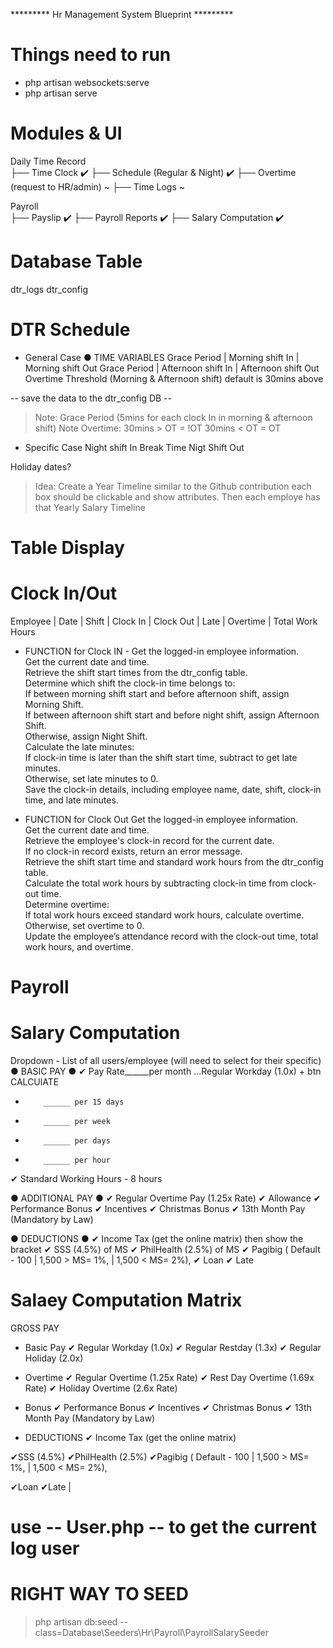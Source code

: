 ********* Hr Management System Blueprint  *********

# Things need to run
- php artisan websockets:serve
- php artisan serve



# Modules & UI
Daily Time Record  
├── Time Clock ✔️
├── Schedule (Regular & Night) ✔️
├── Overtime  (request to HR/admin) ~
├── Time Logs ~

Payroll  
├── Payslip ✔️
├── Payroll Reports ✔️
├── Salary Computation ✔️

# Database Table
dtr_logs
dtr_config

# DTR Schedule
- General Case
● TIME VARIABLES
Grace Period | Morning shift In | Morning shift Out
Grace Period | Afternoon shift In | Afternoon shift Out
Overtime Threshold (Morning & Afternoon shift) default is 30mins above

-- save the data to the dtr_config DB -- 
> Note: Grace Period (5mins for each clock In in morning & afternoon shift)
> Note Overtime: 30mins > OT = !OT
>                30mins < OT = OT


-  Specific Case
Night shift In
Break Time
Nigt Shift Out

Holiday dates?
> Idea: Create a Year Timeline similar to the Github contribution each box should be clickable
>       and show attributes. Then each employe has that Yearly Salary Timeline



# Table Display #

# Clock In/Out
Employee | Date | Shift | Clock In | Clock Out | Late | Overtime | Total Work Hours

- FUNCTION for Clock IN -
 Get the logged-in employee information.  
 Get the current date and time.  
 Retrieve the shift start times from the dtr_config table.  
 Determine which shift the clock-in time belongs to:  
    If between morning shift start and before afternoon shift, assign Morning Shift.  
    If between afternoon shift start and before night shift, assign Afternoon Shift.  
    Otherwise, assign Night Shift.  
 Calculate the late minutes:  
    If clock-in time is later than the shift start time, subtract to get late minutes.  
    Otherwise, set late minutes to 0.  
 Save the clock-in details, including employee name, date, shift, clock-in time, and late minutes.  

- FUNCTION for Clock Out
 Get the logged-in employee information.  
 Get the current date and time.  
 Retrieve the employee's clock-in record for the current date.  
 If no clock-in record exists, return an error message.  
 Retrieve the shift start time and standard work hours from the dtr_config table.  
 Calculate the total work hours by subtracting clock-in time from clock-out time.  
 Determine overtime:  
    If total work hours exceed standard work hours, calculate overtime.  
    Otherwise, set overtime to 0.  
 Update the employee’s attendance record with the clock-out time, total work hours, and overtime.  



# Payroll


# Salary Computation
Dropdown - List of all users/employee (will need to select for their specific)
● BASIC PAY ●
✔ Pay Rate______per month ...Regular Workday (1.0x) + btn CALCUlATE
-         ______ per 15 days
-         ______ per week
-         ______ per days
-         ______ per hour
✔ Standard Working Hours - 8 hours

● ADDITIONAL PAY ●
✔ Regular Overtime Pay (1.25x Rate)
✔ Allowance
✔ Performance Bonus
✔ Incentives
✔ Christmas Bonus
✔ 13th Month Pay (Mandatory by Law) 

● DEDUCTIONS ●
✔ Income Tax (get the online matrix) then show the bracket
✔ SSS (4.5%) of MS
✔ PhilHealth (2.5%) of MS
✔ Pagibig ( Default - 100 | 1,500 > MS= 1%, |  1,500 < MS= 2%),
✔ Loan
✔ Late


# Salaey Computation Matrix
GROSS PAY
- Basic Pay
✔ Regular Workday (1.0x)
✔ Regular Restday (1.3x)
✔ Regular Holiday (2.0x)

- Overtime
✔ Regular Overtime (1.25x Rate)
✔ Rest Day Overtime (1.69x Rate)
✔ Holiday Overtime (2.6x Rate)

- Bonus
✔ Performance Bonus
✔ Incentives
✔ Christmas Bonus
✔ 13th Month Pay (Mandatory by Law) 

- DEDUCTIONS
✔ Income Tax (get the online matrix)

✔SSS (4.5%)
✔PhilHealth (2.5%)
✔Pagibig ( Default - 100 | 1,500 > MS= 1%, |  1,500 < MS= 2%),

✔Loan
✔Late
|

# use -- User.php -- to get the current log user

# RIGHT WAY TO SEED
> php artisan db:seed --class=Database\Seeders\Hr\Payroll\PayrollSalarySeeder